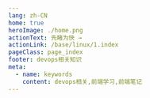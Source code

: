 ```yaml
---
lang: zh-CN
home: true
heroImage: ./home.png
actionText: 先睹为快 →
actionLink: /base/linux/1.index
pageClass: page_index
footer: devops相关知识
meta:
  - name: keywords
    content: devops相关,前端学习,前端笔记
---
```


<template>
    <div class="cont">
        <div id="large-header" class="large-header"></div>
            <div class="features">
        <div class="feature">
          <h2>基础知识</h2>
          <p>掌握运维相关知识点：linux命令、相关工具</p>
        </div>
        <div class="feature">
          <h2>相关应用</h2>
          <p>虚拟机</p>
        </div>
        <div class="feature">
          <h2>高级知识</h2>
          <p></p>
        </div>
      </div>
    </div>
</template>
